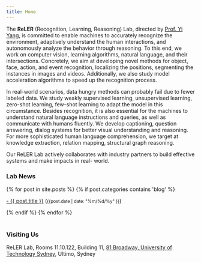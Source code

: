 ```yaml
---
title: Home
---
```


<!--![alt text](./images/home.jpg "Logo Title Text 1")-->

The **ReLER** (Recognition, Learning, Reasoning) Lab, directed by [Prof. Yi Yang](https://www.uts.edu.au/staff/yi.yang), is committed to enable machines to
accurately recognize the environment, adaptively understand the human interactions, and
autonomously analyze the behavior through reasoning. To this end, we work on computer
vision, learning algorithms, natural language, and their intersections. Concretely, we aim at
developing novel methods for object, face, action, and event recognition, localizing the
positions, segmenting the instances in images and videos. Additionally, we also study model
acceleration algorithms to speed up the recognition process.

In real-world scenarios, data
hungry methods can probably fail due to fewer labeled data. We study weakly supervised
learning, unsupervised learning, zero-shot learning, few-shot learning to adapt the model in
this circumstance. Besides recognition, it is also essential for the machines to understand
natural language instructions and queries, as well as communicate with humans fluently.
We develop captioning, question answering, dialog systems for better visual understanding
and reasoning. For more sophisticated human language comprehension, we target at
knowledge extraction, relation mapping, structural graph reasoning.

Our ReLER Lab actively
collaborates with industry partners to build effective systems and make impacts in real-
world.


### **Lab News**

<div class="content list">
  {% for post in site.posts %}
    {% if post.categories contains 'blog' %}
    <div class="list-item">
    <p class="list-post-title">
        <a href="{{ site.baseurl }}{{ post.url }}">- {{ post.title }}</a> (<small>{{post.date | date: "%m/%d/%y" }}</small>)
        </p>
    </div>
    {% endif %}
  {% endfor %}
</div>

<br>

### Visiting Us
ReLER Lab,
Rooms 11.10.122, Building 11,
[81 Broadway, University of Technology Sydney](https://www.google.com/maps/place/UTS+Faculty+of+Engineering+and+IT/@-33.8840299,151.199234,15z/data=!4m5!3m4!1s0x0:0x5aa7383337c73213!8m2!3d-33.8840299!4d151.199234),
Ultimo, Sydney



<!--Our research focus is to enable machines to accurately recognize the environment, adaptively understand the human interactions, and autonomously analyze the behavior through reasoning. To that end, we work on computer vision, learning algorithms, natural language, and their intersections.-->

<!--To achieve our goals, we will develop novel methods for object, face, action, and event recognition, localize the positions, segment the instances in images and videos. We also study model acceleration algorithms to speed up the recognition process. In real-world scenarios, data hungry methods can probably fail due to fewer labeled data. We study weakly supervised learning, unsupervised learning, zero-shot learning, few-shot learning to adapt the model in this circumstance. Besides recognition, it is also essential for the machines to understand natural language instructions and queries, as well as communicate with humans fluently. We develop captioning, question answering, dialog systems for better visual understanding and reasoning. For more sophisticated human language comprehension, we target at knowledge extraction, relation mapping, structural graph reasoning.-->





<!--Making sense of data is possibly the biggest problem in Neuroscience and beyond. We build algorithms to analyze data. We also use theory as well as computational and [neural modeling](https://en.wikipedia.org/wiki/Computational_neuroscience) to understand how information is processed in the nervous system, explaining data obtained in collaboration with [electrophysiologists](https://en.wikipedia.org/wiki/Electrophysiology) and in [psychophysical](https://en.wikipedia.org/wiki/Psychophysics) experiments. Lastly, we constrain and develop new technologies aimed at obtaining data about brains.-->


<!--Our conceptual work addresses information processing in the nervous system from two angles: (1) By analyzing and explaining electrophysiological data, we study what neurons do. (2) By analyzing and explaining human behavior, we study what all these neurons do together. Much of our work looks at these questions from a normative or causal viewpoint, asking what problems the nervous system should be solving. This often means taking a Bayesian approach. Bayesian decision theory is the systematic way of calculating how the nervous system may make good decisions in the presence of uncertainty. Causal inference from observational data promises to be a key enabler for progress in science.-->

<!--We've pursued projects that involve handshake greetings, human movement, [cell-phone related parkinson's research](http://journal.frontiersin.org/article/10.3389/fneur.2012.00158/abstract), competitions at [Kaggle](https://www.kaggle.com/), [meta-science analysis](http://www.nature.com/nature/journal/v489/n7415/full/489201a.html), data sharing initiatives, and [recording from all neurons in a mouse](http://journals.plos.org/ploscompbiol/article?id=10.1371/journal.pcbi.1002291).-->



<!--Our research group is remarkably interdisciplinary. Our interests span statistics, physics, biology, applied mathematics, molecular biology, metascience, cognitive science, and many other disciplines. Visit our [people page](http://kordinglab.com/people/) to see more information on each person who works in the lab (publications, contact information, photos).-->



<!--For PDFs of our work, visit our [publications page](http://kordinglab.com/publication/). Feel free to [issue on Github](https://github.com/KordingLab/KordingLab.github.io/issues) if links don't work or are obsolete.-->



<!--Here are some cool people in fields that interest us. **note:** This list is in no way complete. We have a lot of collaborators -- if you've collaborated with us and want a link here, let us know!-->

<!--**University of Pennsylvania:**-->
<!--- [David Issadore - Dept of Bioengineering](http://cnt.upenn.edu/david-issadore)-->
<!--- [Jay Gottfried - Dept of Neurology](http://labs.feinberg.northwestern.edu/gottfried/)-->
<!--- [Raquel and Ruben Gur - Dept of Neuropsychiatry](http://www.med.upenn.edu/bbl/faculty-regur.html)-->
<!--- [Maria Geffen - Dept of Otorhinolaryngology](https://geffenlab.weebly.com/)-->
<!--- [Yale Cohen - Dept of Otorhinolaryngology](http://auditoryresearchlaboratory.weebly.com/)-->
<!--- [Dani Bassett - Dept of Bionengineering](https://www.danisbassett.com/)-->
<!--- [Andrew Tsourkas - Dept of Bioengineering](http://www.seas.upenn.edu/~atsourk/)-->
<!--- [Jason Moore - Dept of Biostatistics](https://www.med.upenn.edu/apps/faculty/index.php/g275/p8803452)-->
<!--- [Lyle Ungar - Dept of CIS](http://www.cis.upenn.edu/~ungar/)-->

<!--**Northwestern University:**-->
<!--- [Lee Miller - Depts of Physiology and BME](http://physio.northwestern.edu/)-->
<!--- [Mark Segraves - Depts of Neurobiology and Physiology](http://www.neurobiology.northwestern.edu/people/core-faculty/mark-segraves.html)-->
<!--- [Matt Tresch - Depts of Physiology and BME](http://www.mccormick.northwestern.edu/biomedical/)-->
<!--- [David Mohr - Dept of Preventive medicine](http://www.feinberg.northwestern.edu/faculty-profiles/az/profile.html?xid=17234)-->


<!--**External:**-->

<!--- [Scott Grafton - UCSB](https://www.psych.ucsb.edu/people/faculty/grafton)-->
<!--- [Nicho Hatsopoulos - University of Chicago](http://pondside.uchicago.edu/oba/faculty/Hatsopoulos/lab/)-->
<!--- [Peter Strick - University of Pittsburgh](http://www.cnbc.cmu.edu/faculty/strick-peter-l/view-details)-->
<!--- [Mriganka Sur - MIT](http://surlab.mit.edu/)-->
<!--- [Rob Turner - University of Pittsburgh](http://www.neurobio.pitt.edu/faculty/turner.htm)-->


